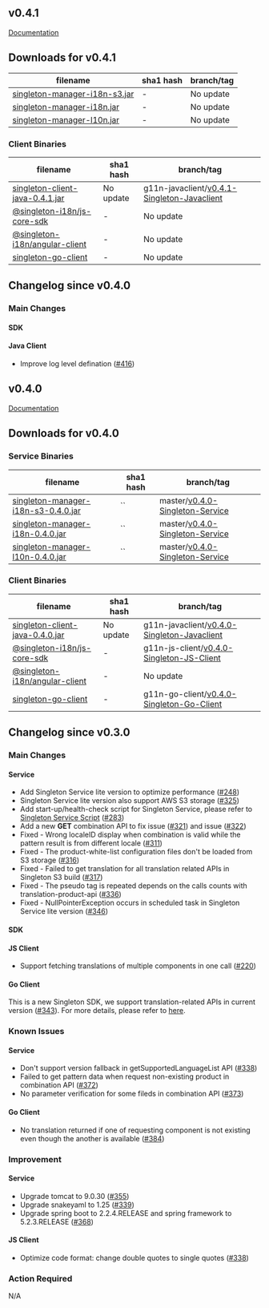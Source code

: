v0.4.1
-------
[Documentation](https://vmware.github.io/singleton/)

## Downloads for v0.4.1

filename | sha1 hash | branch/tag
-------- | --- | ------
[singleton-manager-i18n-s3.jar](https://repo1.maven.org/maven2/com/vmware/singleton/singleton-manager-i18n-s3/) | - | No update
[singleton-manager-i18n.jar](https://repo1.maven.org/maven2/com/vmware/singleton/singleton-manager-i18n/) | - | No update
[singleton-manager-l10n.jar](https://repo1.maven.org/maven2/com/vmware/singleton/singleton-manager-l10n/) | - | No update

### Client Binaries
filename | sha1 hash | branch/tag
-------- | --- | ------
[singleton-client-java-0.4.1.jar](https://repo1.maven.org/maven2/com/vmware/singleton/singleton-client-java/0.4.1/singleton-client-java-0.4.1.jar) | No update | g11n-javaclient/[v0.4.1-Singleton-Javaclient](https://github.com/vmware/singleton/releases/tag/v0.4.1-Singleton-Java-Client)
[@singleton-i18n/js-core-sdk](https://www.npmjs.com/package/@singleton-i18n/js-core-sdk) | - | No update
[@singleton-i18n/angular-client](https://www.npmjs.com/package/@singleton-i18n/angular-client) | - | No update
[singleton-go-client](#) | - | No update

## Changelog since v0.4.0

### Main Changes
#### SDK
#### Java Client
- Improve log level defination ([#416](https://github.com/vmware/singleton/pull/416))

v0.4.0
-------
[Documentation](https://vmware.github.io/singleton/)

## Downloads for v0.4.0

### Service Binaries

filename | sha1 hash | branch/tag
-------- | --- | ------
[singleton-manager-i18n-s3-0.4.0.jar](https://repo1.maven.org/maven2/com/vmware/singleton/singleton-manager-i18n-s3/0.4.0/singleton-manager-i18n-s3-0.4.0.jar) | `` | master/[v0.4.0-Singleton-Service](https://github.com/vmware/singleton/releases/tag/v0.4.0-Singleton-Service)
[singleton-manager-i18n-0.4.0.jar](https://repo1.maven.org/maven2/com/vmware/singleton/singleton-manager-i18n/0.4.0/singleton-manager-i18n-0.4.0.jar) | `` | master/[v0.4.0-Singleton-Service](https://github.com/vmware/singleton/releases/tag/v0.4.0-Singleton-Service)
[singleton-manager-l10n-0.4.0.jar](https://repo1.maven.org/maven2/com/vmware/singleton/singleton-manager-l10n/0.4.0/singleton-manager-l10n-0.4.0.jar) | `` | master/[v0.4.0-Singleton-Service](https://github.com/vmware/singleton/releases/tag/v0.4.0-Singleton-Service)

### Client Binaries
filename | sha1 hash | branch/tag
-------- | --- | ------
[singleton-client-java-0.4.0.jar](https://repo1.maven.org/maven2/com/vmware/singleton/singleton-client-java/0.4.0/singleton-client-java-0.4.0.jar) | No update | g11n-javaclient/[v0.4.0-Singleton-Javaclient](https://github.com/vmware/singleton/releases/tag/v0.4.0-Singleton-Java-Client)
[@singleton-i18n/js-core-sdk](https://www.npmjs.com/package/@singleton-i18n/js-core-sdk) | - | g11n-js-client/[v0.4.0-Singleton-JS-Client](https://github.com/vmware/singleton/releases/tag/v0.4.0-Singleton-JS-Client)
[@singleton-i18n/angular-client](https://www.npmjs.com/package/@singleton-i18n/angular-client) | - | No update
[singleton-go-client](#) | - | g11n-go-client/[v0.4.0-Singleton-Go-Client](https://github.com/vmware/singleton/releases/tag/v0.4.0-Singleton-Go-Client)

## Changelog since v0.3.0

### Main Changes
#### Service
- Add Singleton Service lite version to optimize performance ([#248](https://github.com/vmware/singleton/issues/248))
- Singleton Service lite version also support AWS S3 storage ([#325](https://github.com/vmware/singleton/issues/325))
- Add start-up/health-check script for Singleton Service, please refer to [Singleton Service Script](https://vmware.github.io/singleton/docs/overview/singleton-service/singleton-service-script/) ([#283](https://github.com/vmware/singleton/issues/283))
- Add a new **GET** combination API to fix issue ([#321](https://github.com/vmware/singleton/issues/321)) and issue ([#322](https://github.com/vmware/singleton/issues/322))
- Fixed - Wrong localeID display when combination is valid while the pattern result is from different locale ([#311](https://github.com/vmware/singleton/issues/311))
- Fixed - The product-white-list configuration files don't be loaded from S3 storage ([#316](https://github.com/vmware/singleton/issues/316))
- Fixed - Failed to get translation for all translation related APIs in Singleton S3 build ([#317](https://github.com/vmware/singleton/issues/317))
- Fixed - The pseudo tag is repeated depends on the calls counts with translation-product-api ([#336](https://github.com/vmware/singleton/issues/336))
- Fixed - NullPointerException occurs in scheduled task in Singleton Service lite version ([#346](https://github.com/vmware/singleton/issues/346))

#### SDK
#### JS Client
- Support fetching translations of multiple components in one call ([#220](https://github.com/vmware/singleton/issues/220))

#### Go Client
This is a new Singleton SDK, we support translation-related APIs in current version ([#343](https://github.com/vmware/singleton/issues/343)). 
For more details, please refer to [here](https://github.com/vmware/singleton/blob/g11n-go-client/README.md).

### Known Issues
#### Service
- Don't support version fallback in getSupportedLanguageList API ([#338](https://github.com/vmware/singleton/issues/338))
- Failed to get pattern data when request non-existing product in combination API ([#372](https://github.com/vmware/singleton/issues/372))
- No parameter verification for some fileds in combination API ([#373](https://github.com/vmware/singleton/issues/373))

#### Go Client
- No translation returned if one of requesting component is not existing even though the another is available ([#384](https://github.com/vmware/singleton/issues/384))

### Improvement
#### Service
- Upgrade tomcat to 9.0.30 ([#355](https://github.com/vmware/singleton/issues/355))
- Upgrade snakeyaml to 1.25 ([#339](https://github.com/vmware/singleton/issues/339))
- Upgrade spring boot to 2.2.4.RELEASE and  spring framework to 5.2.3.RELEASE ([#368](https://github.com/vmware/singleton/issues/368))

#### JS Client
- Optimize code format: change double quotes to single quotes ([#338](https://github.com/vmware/singleton/issues/338))

### Action Required
N/A
